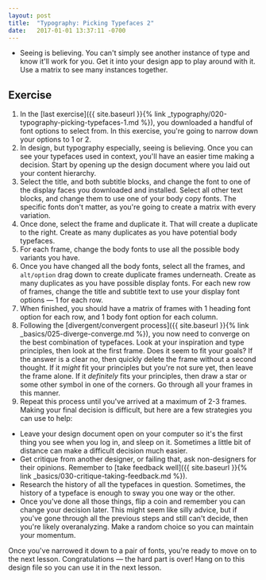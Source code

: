 ```yaml
---
layout: post
title:  "Typography: Picking Typefaces 2"
date:   2017-01-01 13:37:11 -0700
---
```

* Seeing is believing. You can't simply see another instance of type and know it'll work for you. Get it into your design app to play around with it. Use a matrix to see many instances together.

<!--more-->
## Exercise
1. In the [last exercise]({{ site.baseurl }}{% link _typography/020-typography-picking-typefaces-1.md %}), you downloaded a handful of font options to select from. In this exercise, you're going to narrow down your options to 1 or 2.
2. In design, but typography especially, seeing is believing. Once you can see your typefaces used in context, you'll have an easier time making a decision. Start by opening up the design document where you laid out your content hierarchy.
3. Select the title, and both subtitle blocks, and change the font to one of the display faces you downloaded and installed. Select all other text blocks, and change them to use one of your body copy fonts. The specific fonts don't matter, as you're going to create a matrix with every variation.
4. Once done, select the frame and <span data-keyCombo="duplicate">duplicate</span> it. That will create a duplicate to the right. Create as many duplicates as you have potential body typefaces.
5. For each frame, change the body fonts to use all the possible body variants you have.
6. Once you have changed all the body fonts, select all the frames, and `alt/option` drag down to create duplicate frames underneath. Create as many duplicates as you have possible display fonts. For each new row of frames, change the title and subtitle text to use your display font options — 1 for each row.
7. When finished, you should have a matrix of frames with 1 heading font option for each row, and 1 body font option for each column.
8. Following the [divergent/convergent process]({{ site.baseurl }}{% link _basics/025-diverge-converge.md %}), you now need to converge on the best combination of typefaces. Look at your inspiration and type principles, then look at the first frame. Does it seem to fit your goals? If the answer is a clear no, then quickly delete the frame without a second thought. If it *might* fit your principles but you're not sure yet, then leave the frame alone. If it *definitely* fits your principles, then draw a star or some other symbol in one of the corners. Go through all your frames in this manner.
9. Repeat this process until you've arrived at a maximum of 2-3 frames. Making your final decision is difficult, but here are a few strategies you can use to help:
  * Leave your design document open on your computer so it's the first thing you see when you log in, and sleep on it. Sometimes a little bit of distance can make a difficult decision much easier.
  * Get critique from another designer, or failing that, ask non-designers for their opinions. Remember to [take feedback well]({{ site.baseurl }}{% link _basics/030-critique-taking-feedback.md %}).
  * Research the history of all the typefaces in question. Sometimes, the history of a typeface is enough to sway you one way or the other.
  * Once you've done all those things, flip a coin and remember you can change your decision later. This might seem like silly advice, but if you've gone through all the previous steps and still can't decide, then you're likely overanalyzing. Make a random choice so you can maintain your momentum.

Once you've narrowed it down to a pair of fonts, you're ready to move on to the next lesson. Congratulations — the hard part is over! Hang on to this design file so you can use it in the next lesson.

